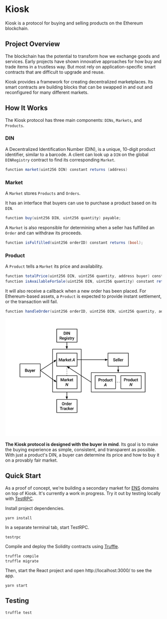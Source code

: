 # Kiosk

Kiosk is a protocol for buying and selling products on the Ethereum blockchain.

## Project Overview

The blockchain has the potential to transform how we exchange goods and services. Early projects have shown innovative approaches for how buy and trade items in a trustless way. But most rely on application-specific smart contracts that are difficult to upgrade and reuse.

Kiosk provides a framework for creating decentralized marketplaces. Its smart contracts are building blocks that can be swapped in and out and reconfigured for many different markets.

## How It Works

The Kiosk protocol has three main components: `DINs`, `Markets`, and `Products`.

### DIN

A Decentralized Identification Number (DIN), is a unique, 10-digit product identifier, similar to a barcode. A client can look up a `DIN` on the global `DINRegistry` contract to find its corresponding `Market`.

```cs
function market(uint256 DIN) constant returns (address)
```

### Market

A `Market` stores `Products` and `Orders`. 

It has an interface that buyers can use to purchase a product based on its `DIN`.

```cs
function buy(uint256 DIN, uint256 quantity) payable;
```

A `Market` is also responsible for determining when a seller has fulfilled an `Order` and can withdraw its proceeds.

```cs
function isFulfilled(uint256 orderID) constant returns (bool);
```

### Product

A `Product` tells a `Market` its price and availability.

```cs
function totalPrice(uint256 DIN, uint256 quantity, address buyer) constant returns (uint256);
function isAvailableForSale(uint256 DIN, uint256 quantity) constant returns (bool);
```

It will also receive a callback when a new order has been placed. For Ethereum-based assets, a `Product` is expected to provide instant settlement, or the transaction will fail.
```cs
function handleOrder(uint256 orderID, uint256 DIN, uint256 quantity, address buyer);
```

![kiosk protocol](/kioskprotocol.jpg?raw=true)

**The Kiosk protocol is designed with the buyer in mind**. Its goal is to make the buying experience as simple, consistent, and transparent as possible. With just a product's DIN, a buyer can determine its price and how to buy it on a provably fair market.

## Quick Start

As a proof of concept, we're building a secondary market for [ENS](https://ens.domains/) domains on top of Kiosk. It's currently a work in progress. Try it out by testing locally with [TestRPC](https://github.com/ethereumjs/testrpc).

Install project dependencies.

```
yarn install
```

In a separate terminal tab, start TestRPC.

```
testrpc
```

Compile and deploy the Solidity contracts using [Truffle](http://truffleframework.com/).

```
truffle compile
truffle migrate
```

Then, start the React project and open http://localhost:3000/ to see the app.

```
yarn start
```

## Testing

```
truffle test
```
